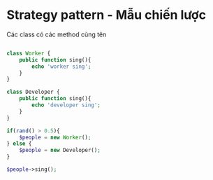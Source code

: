 # Strategy pattern - Mẫu chiến lược

Các class có các method cùng tên

```php

class Worker {
    public function sing(){
        echo 'worker sing';
    }
}

class Developer {
    public function sing(){
        echo 'developer sing';
    }
}

if(rand() > 0.5){
    $people = new Worker();
} else {
    $people = new Developer();
}

$people->sing();
```

